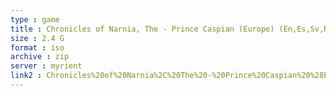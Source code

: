 ```yaml
---
type : game
title : Chronicles of Narnia, The - Prince Caspian (Europe) (En,Es,Sv,No,Da,Fi)
size : 2.4 G
format : iso
archive : zip
server : myrient
link2 : Chronicles%20of%20Narnia%2C%20The%20-%20Prince%20Caspian%20%28Europe%29%20%28En%2CEs%2CSv%2CNo%2CDa%2CFi%29
---
```

